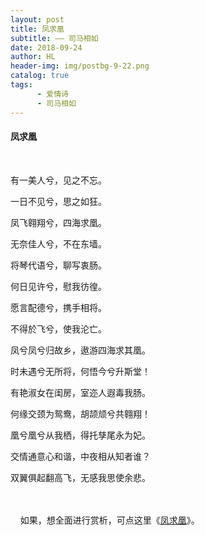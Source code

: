 ```yaml
---
layout: post
title: 凤求凰
subtitle: —— 司马相如
date: 2018-09-24
author: HL
header-img: img/postbg-9-22.png
catalog: true
tags:
      - 爱情诗
      - 司马相如
---
```


<h4>凤求凰</h4>
<br>

有一美人兮，见之不忘。

一日不见兮，思之如狂。

凤飞翱翔兮，四海求凰。

无奈佳人兮，不在东墙。

将琴代语兮，聊写衷肠。

何日见许兮，慰我彷徨。

愿言配德兮，携手相将。

不得於飞兮，使我沦亡。

凤兮凤兮归故乡，遨游四海求其凰。

时未遇兮无所将，何悟今兮升斯堂！

有艳淑女在闺房，室迩人遐毒我肠。

何缘交颈为鸳鸯，胡颉颃兮共翱翔！

凰兮凰兮从我栖，得托孳尾永为妃。

交情通意心和谐，中夜相从知者谁？

双翼俱起翻高飞，无感我思使余悲。


<br>
<br>
&nbsp;&nbsp;&nbsp;&nbsp;如果，想全面进行赏析，可点这里《<a href="https://baike.baidu.com/item/%E5%87%A4%E6%B1%82%E5%87%B0/63800?fr=aladdin" target="_blank">凤求凰</a>》。